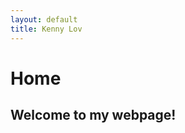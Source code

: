 ```yaml
---
layout: default
title: Kenny Lov
---
```

<style> nav ul li:nth-child(1) { text-decoration: underline; } </style>

# Home

## Welcome to my webpage!
